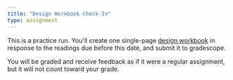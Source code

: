 ```yaml
---
title: "Design Workbook Check-In"
type: assignment
---
```

This is a practice run. You'll create one single-page [design workbook](https://courses.infosci.cornell.edu/info4240/2021fa/assignments.html) in response to the readings due before this date, and submit it to gradescope. 

You will be graded and receive feedback as if it were a regular assignment, but it will not count toward your grade.